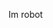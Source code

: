 Im robot

<!---
M1sterJuniorRobot/M1sterJuniorRobot is a ✨ special ✨ repository because its `README.md` (this file) appears on your GitHub profile.
You can click the Preview link to take a look at your changes.
--->
